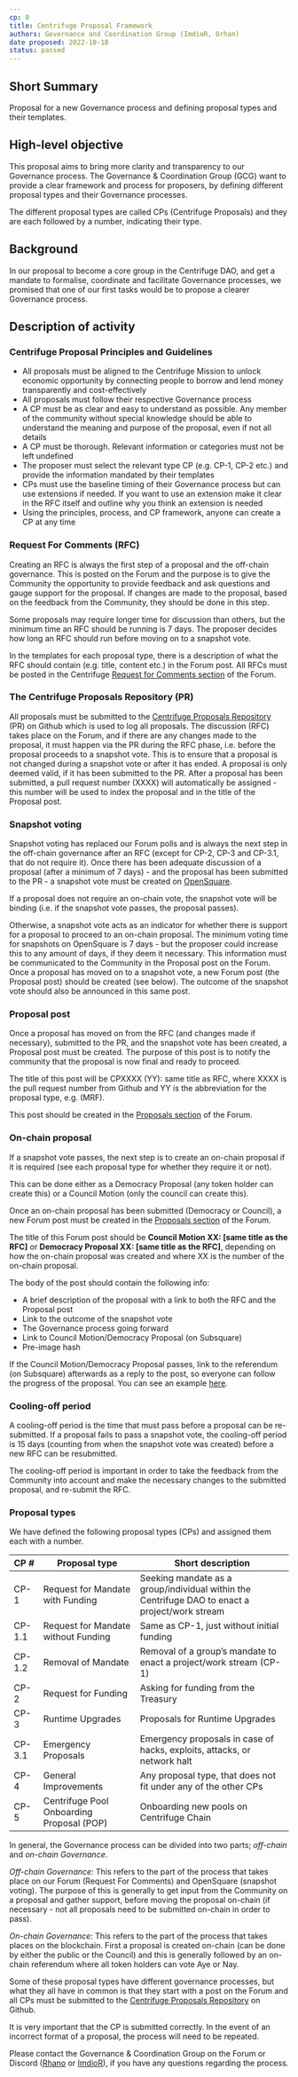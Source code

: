 ```yaml
---
cp: 0
title: Centrifuge Proposal Framework
authors: Governance and Coordination Group (ImdioR, Orhan)
date proposed: 2022-10-18
status: passed
---
```

## Short Summary
Proposal for a new Governance process and defining proposal types and their templates.

## High-level objective
This proposal aims to bring more clarity and transparency to our Governance process. The Governance & Coordination Group (GCG) want to provide a clear framework and process for proposers, by defining different proposal types and their Governance processes.

The different proposal types are called CPs (Centrifuge Proposals) and they are each followed by a number, indicating their type.

## Background
In our proposal to become a core group in the Centrifuge DAO, and get a mandate to formalise, coordinate and facilitate Governance processes, we promised that one of our first tasks would be to propose a clearer Governance process.

## Description of activity

### Centrifuge Proposal Principles and Guidelines

- All proposals must be aligned to the Centrifuge Mission to unlock economic opportunity by connecting people to borrow and lend money transparently and cost-effectively
- All proposals must follow their respective Governance process
- A CP must be as clear and easy to understand as possible. Any member of the community without special knowledge should be able to understand the meaning and purpose of the proposal, even if not all details
- A CP must be thorough. Relevant information or categories must not be left undefined
- The proposer must select the relevant type CP (e.g. CP-1, CP-2 etc.) and provide the information mandated by their templates
- CPs must use the baseline timing of their Governance process but can use extensions if needed. If you want to use an extension make it clear in the RFC itself and outline why you think an extension is needed
- Using the principles, process, and CP framework, anyone can create a CP at any time

### Request For Comments (RFC)

Creating an RFC is always the first step of a proposal and the off-chain governance. This is posted on the Forum and the purpose is to give the Community the opportunity to provide feedback and ask questions and gauge support for the proposal. If changes are made to the proposal, based on the feedback from the Community, they should be done in this step.

Some proposals may require longer time for discussion than others, but the minimum time an RFC should be running is 7 days. The proposer decides how long an RFC should run before moving on to a snapshot vote.

In the templates for each proposal type, there is a description of what the RFC should contain (e.g. title, content etc.) in the Forum post. All RFCs must be posted in the Centrifuge [Request for Comments section](https://gov.centrifuge.io/c/cfg-governance/request-for-comments/37) of the Forum.

### The Centrifuge Proposals Repository (PR)

All proposals must be submitted to the [Centrifuge Proposals Repository](https://github.com/centrifuge/cps) (PR) on Github which is used to log all proposals. The discussion (RFC) takes place on the Forum, and if there are any changes made to the proposal, it must happen via the PR during the RFC phase, i.e. before the proposal proceeds to a snapshot vote. 
This is to ensure that a proposal is not changed during a snapshot vote or after it has ended.
A proposal is only deemed valid, if it has been submitted to the PR.
After a proposal has been submitted, a pull request number (XXXX) will automatically be assigned - this number will be used to index the proposal and in the title of the Proposal post.

### Snapshot voting

Snapshot voting has replaced our Forum polls and is always the next step in the off-chain governance after an RFC (except for CP-2, CP-3 and CP-3.1, that do not require it). Once there has been adequate discussion of a proposal (after a minimum of 7 days) - and the proposal has been submitted to the PR - a snapshot vote must be created on [OpenSquare](https://voting.opensquare.io/space/centrifuge).

If a proposal does not require an on-chain vote, the snapshot vote will be binding (i.e. if the snapshot vote passes, the proposal passes).

Otherwise, a snapshot vote acts as an indicator for whether there is support for a proposal to proceed to an on-chain proposal.
The minimum voting time for snapshots on OpenSquare is 7 days - but the proposer could increase this to any amount of days, if they deem it necessary. This information must be communicated to the Community in the Proposal post on the Forum.
Once a proposal has moved on to a snapshot vote, a new Forum post (the Proposal post) should be created (see below). 
The outcome of the snapshot vote should also be announced in this same post.

### Proposal post

Once a proposal has moved on from the RFC (and changes made if necessary), submitted to the PR, and the snapshot vote has been created, a Proposal post must be created. The purpose of this post is to notify the community that the proposal is now final and ready to proceed.

The title of this post will be CPXXXX (YY): same title as RFC, where XXXX is the pull request number from Github and YY is the abbreviation for the proposal type, e.g. (MRF).

This post should be created in the [Proposals section](https://gov.centrifuge.io/c/cfg-governance/chain-governance/18) of the Forum.

### On-chain proposal

If a snapshot vote passes, the next step is to create an on-chain proposal if it is required (see each proposal type for whether they require it or not).

This can be done either as a Democracy Proposal (any token holder can create this) or a Council Motion (only the council can create this).

Once an on-chain proposal has been submitted (Democracy or Council), a new Forum post must be created in the [Proposals section](https://gov.centrifuge.io/c/cfg-governance/chain-governance/18) of the Forum.

The title of this Forum post should be **Council Motion XX: [same title as the RFC]** or **Democracy Proposal XX: [same title as the RFC]**, depending on how the on-chain proposal was created and where XX is the number of the on-chain proposal.

The body of the post should contain the following info:

- A brief description of the proposal with a link to both the RFC and the Proposal post
- Link to the outcome of the snapshot vote
- The Governance process going forward
- Link to Council Motion/Democracy Proposal (on Subsquare)
- Pre-image hash

If the Council Motion/Democracy Proposal passes, link to the referendum (on Subsquare) afterwards as a reply to the post, so everyone can follow the progress of the proposal. You can see an example [here](https://gov.centrifuge.io/t/council-motion-47-accept-statemint-hrmp-channel-request/4738).

### Cooling-off period

A cooling-off period is the time that must pass before a proposal can be re-submitted. 
If a proposal fails to pass a snapshot vote, the cooling-off period is 15 days (counting from when the snapshot vote was created) before a new RFC can be resubmitted.

The cooling-off period is important in order to take the feedback from the Community into account and make the necessary changes to the submitted proposal, and re-submit the RFC.


### Proposal types
We have defined the following proposal types (CPs) and assigned them each with a number.

|CP #|Proposal type|Short description|
| --- | --- | --- |
|CP-1|Request for Mandate with Funding|Seeking mandate as a group/individual within the Centrifuge DAO to enact a project/work stream|
|CP-1.1|Request for Mandate without Funding|Same as CP-1, just without initial funding|
|CP-1.2|Removal of Mandate|Removal of a group’s mandate to enact a project/work stream (CP-1)|
|CP-2|Request for Funding|Asking for funding from the Treasury|
|CP-3|Runtime Upgrades|Proposals for Runtime Upgrades|
|CP-3.1|Emergency Proposals|Emergency proposals in case of hacks, exploits, attacks, or network halt|
|CP-4|General Improvements|Any proposal type, that does not fit under any of the other CPs|
|CP-5|Centrifuge Pool Onboarding Proposal (POP)|Onboarding new pools on Centrifuge Chain|

In general, the Governance process can be divided into two parts; *off-chain* and *on-chain Governance*.

*Off-chain Governance:*
This refers to the part of the process that takes place on our Forum (Request For Comments) and OpenSquare (snapshot voting). The purpose of this is generally to get input from the Community on a proposal and gather support, before moving the proposal on-chain (if necessary - not all proposals need to be submitted on-chain in order to pass).

*On-chain Governance:*
This refers to the part of the process that takes places on the blockchain. First a proposal is created on-chain (can be done by either the public or the Council) and this is generally followed by an on-chain referendum where all token holders can vote Aye or Nay.

Some of these proposal types have different governance processes, but what they all  have in common is that they start with a post on the Forum and all CPs must be submitted to the [Centrifuge Proposals Repository](https://github.com/centrifuge/cps) on Github.

It is very important that the CP is submitted correctly. In the event of an incorrect format of a proposal, the process will need to be repeated.

Please contact the Governance & Coordination Group on the Forum or Discord ([Rhano](https://gov.centrifuge.io/u/Rhano) or [ImdioR](https://gov.centrifuge.io/u/imdior)), if you have any questions regarding the process.
